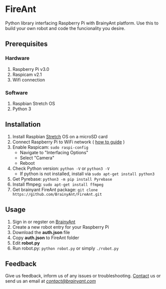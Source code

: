 # FireAnt

Python library interfacing Raspberry Pi with BrainyAnt platform.
Use this to build your own robot and code the funcionality you desire.

## Prerequisites

### Hardware

1. Raspberry Pi v3.0
2. Raspicam v2.1
3. Wifi connection

### Software

1. Raspbian Stretch OS
2. Python 3

## Installation

1. Install Raspbian [Stretch](https://www.raspberrypi.org/downloads/raspbian/) OS on a microSD card
2. Connect Raspberry Pi to WiFi network ( [how to guide](https://www.raspberrypi.org/documentation/configuration/wireless/wireless-cli.md "SETTING UP WIFI VIA THE COMMAND LINE") )
3. Enable Raspicam: `sudo raspi-config`
    - Navigate to "Interfacing Options"
    - Select "Camera"
    - Reboot
4. Check Python version: `python -V` or `python3 -V`
    - If python is not installed, install via `sudo apt-get install python3`
5. Get Pyrebase: `python3 -m pip install Pyrebase`
6. Install ffmpeg: `sudo apt-get install ffmpeg`
7. Get brainyant FireAnt package: `git clone https://github.com/BrainyAnt/FireAnt.git`

## Usage

1. Sign in or regster on [BrainyAnt](http://www.brainyant.com "Robots.Unite")
2. Create a new robot entry for your Raspberry Pi
3. Download the __auth.json__ file
4. Copy __auth.json__ to FireAnt folder
5. Edit __robot.py__
6. Run robot.py: `python robot.py` or simply `./robot.py`

## Feedback

Give us feedback, inform us of any issues or troubleshooting. [Contact](http://www.brainyant.com/contact) us or send us an email at *contact@brainyant.com*